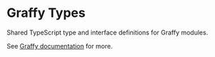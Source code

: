 # Graffy Types

Shared TypeScript type and interface definitions for Graffy modules.

See [Graffy documentation](https://graffy.org) for more.
